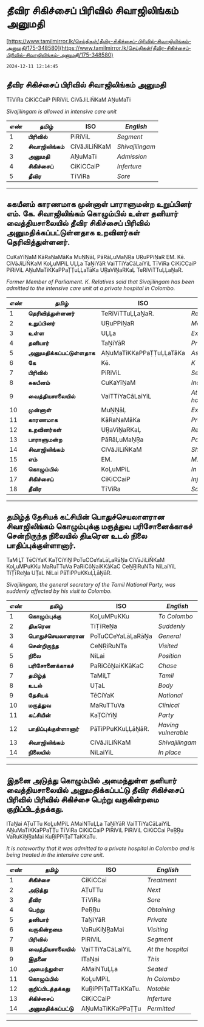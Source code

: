# தீவிர சிகிச்சைப் பிரிவில் சிவாஜிலிங்கம் அனுமதி

[https://www.tamilmirror.lk/செய்திகள்/தீவிர-சிகிச்சைப்-பிரிவில்-சிவாஜிலிங்கம்-அனுமதி/175-348580](https://www.tamilmirror.lk/செய்திகள்/தீவிர-சிகிச்சைப்-பிரிவில்-சிவாஜிலிங்கம்-அனுமதி/175-348580)

`2024-12-11 12:14:45`

## தீவிர சிகிச்சைப் பிரிவில் சிவாஜிலிங்கம் அனுமதி

TīViRa CiKiCCaiP PiRiViL CiVāJiLiṄKaM AṈuMaTi

*Sivajilingam is allowed in intensive care unit*

எண்|**தமிழ்**|ISO|*English*
---|---|---|---
1|**பிரிவில்**|PiRiViL|*Segment*
2|**சிவாஜிலிங்கம்**|CiVāJiLiṄKaM|*Shivajilingam*
3|**அனுமதி**|AṈuMaTi|*Admission*
4|**சிகிச்சைப்**|CiKiCCaiP|*Inferture*
5|**தீவிர**|TīViRa|*Sore*

---

## சுகயீனம் காரணமாக முன்னாள் பாராளுமன்ற உறுப்பினர் எம். கே. சிவாஜிலிங்கம் கொழும்பில் உள்ள தனியார் வைத்தியசாலையில் தீவிர சிகிச்சைப் பிரிவில் அனுமதிக்கப்பட்டுள்ளதாக உறவினர்கள் தெரிவித்துள்ளனர்.

CuKaYīṈaM KāRaṆaMāKa MuṈṈāḶ PāRāḶuMaṈṞa UṞuPPiṈaR EM. Kē. CiVāJiLiṄKaM KoḺuMPiL UḶḶa TaṈiYāR VaiTTiYaCāLaiYiL TīViRa CiKiCCaiP PiRiViL AṈuMaTiKKaPPaṬṬuḶḶaTāKa UṞaViṈaRKaḶ TeRiViTTuḶḶaṈaR.

*Former Member of Parliament. K. Relatives said that Sivajilingam has been admitted to the intensive care unit at a private hospital in Colombo.*

எண்|**தமிழ்**|ISO|*English*
---|---|---|---
1|**தெரிவித்துள்ளனர்**|TeRiViTTuḶḶaṈaR.|*Reported*
2|**உறுப்பினர்**|UṞuPPiṈaR|*Member*
3|**உள்ள**|UḶḶa|*Existing*
4|**தனியார்**|TaṈiYāR|*Private*
5|**அனுமதிக்கப்பட்டுள்ளதாக**|AṈuMaTiKKaPPaṬṬuḶḶaTāKa|*As permitted*
6|**கே**|Kē.|*K*
7|**பிரிவில்**|PiRiViL|*Segment*
8|**சுகயீனம்**|CuKaYīṈaM|*Indigenous*
9|**வைத்தியசாலையில்**|VaiTTiYaCāLaiYiL|*At the hospital*
10|**முன்னாள்**|MuṈṈāḶ|*Ex*
11|**காரணமாக**|KāRaṆaMāKa|*Produce*
12|**உறவினர்கள்**|UṞaViṈaRKaḶ|*Relatives*
13|**பாராளுமன்ற**|PāRāḶuMaṈṞa|*Parliament*
14|**சிவாஜிலிங்கம்**|CiVāJiLiṄKaM|*Shivajilingam*
15|**எம்**|EM.|*M.*
16|**கொழும்பில்**|KoḺuMPiL|*In Colombo*
17|**சிகிச்சைப்**|CiKiCCaiP|*Inferture*
18|**தீவிர**|TīViRa|*Sore*

---

## தமிழ்த் தேசியக் கட்சியின் பொதுச்செயலாளரான சிவாஜிலிங்கம் கொழும்புக்கு மருத்துவ பரிசோனைக்காகச் சென்றிருந்த நிலையில் திடீரென உடல் நிலை பாதிப்புக்குள்ளானார்.

TaMiḺT TēCiYaK KaṬCiYiṈ PoTuCCeYaLāḶaRāṈa CiVāJiLiṄKaM KoḺuMPuKKu MaRuTTuVa PaRiCōṈaiKKāKaC CeṈṞiRuNTa NiLaiYiL TiṬīReṈa UṬaL NiLai PāTiPPuKKuḶḶāṈāR.

*Sivajilingam, the general secretary of the Tamil National Party, was suddenly affected by his visit to Colombo.*

எண்|**தமிழ்**|ISO|*English*
---|---|---|---
1|**கொழும்புக்கு**|KoḺuMPuKKu|*To Colombo*
2|**திடீரென**|TiṬīReṈa|*Suddenly*
3|**பொதுச்செயலாளரான**|PoTuCCeYaLāḶaRāṈa|*General*
4|**சென்றிருந்த**|CeṈṞiRuNTa|*Visited*
5|**நிலை**|NiLai|*Position*
6|**பரிசோனைக்காகச்**|PaRiCōṈaiKKāKaC|*Chase*
7|**தமிழ்த்**|TaMiḺT|*Tamil*
8|**உடல்**|UṬaL|*Body*
9|**தேசியக்**|TēCiYaK|*National*
10|**மருத்துவ**|MaRuTTuVa|*Clinical*
11|**கட்சியின்**|KaṬCiYiṈ|*Party*
12|**பாதிப்புக்குள்ளானார்**|PāTiPPuKKuḶḶāṈāR.|*Having vulnerable*
13|**சிவாஜிலிங்கம்**|CiVāJiLiṄKaM|*Shivajilingam*
14|**நிலையில்**|NiLaiYiL|*In place*

---

## இதனை அடுத்து கொழும்பில் அமைந்துள்ள தனியார் வைத்தியசாலையில் அனுமதிக்கப்பட்டு தீவிர சிகிச்சைப் பிரிவில் பிரிவில் சிகிச்சை பெற்று வருகின்றமை குறிப்பிடத்தக்கது.

ITaṈai AṬuTTu KoḺuMPiL AMaiNTuḶḶa TaṈiYāR VaiTTiYaCāLaiYiL AṈuMaTiKKaPPaṬṬu TīViRa CiKiCCaiP PiRiViL PiRiViL CiKiCCai PeṞṞu VaRuKiṈṞaMai KuṞiPPiṬaTTaKKaTu.

*It is noteworthy that it was admitted to a private hospital in Colombo and is being treated in the intensive care unit.*

எண்|**தமிழ்**|ISO|*English*
---|---|---|---
1|**சிகிச்சை**|CiKiCCai|*Treatment*
2|**அடுத்து**|AṬuTTu|*Next*
3|**தீவிர**|TīViRa|*Sore*
4|**பெற்று**|PeṞṞu|*Obtaining*
5|**தனியார்**|TaṈiYāR|*Private*
6|**வருகின்றமை**|VaRuKiṈṞaMai|*Visiting*
7|**பிரிவில்**|PiRiViL|*Segment*
8|**வைத்தியசாலையில்**|VaiTTiYaCāLaiYiL|*At the hospital*
9|**இதனை**|ITaṈai|*This*
10|**அமைந்துள்ள**|AMaiNTuḶḶa|*Seated*
11|**கொழும்பில்**|KoḺuMPiL|*In Colombo*
12|**குறிப்பிடத்தக்கது**|KuṞiPPiṬaTTaKKaTu.|*Notable*
13|**சிகிச்சைப்**|CiKiCCaiP|*Inferture*
14|**அனுமதிக்கப்பட்டு**|AṈuMaTiKKaPPaṬṬu|*Permitted*

---
